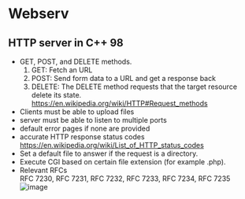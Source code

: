 # Webserv
## HTTP server in C++ 98

- GET, POST, and DELETE methods.
    1. GET: Fetch an URL  
    2. POST: Send form data to a URL and get a response back  
    3. DELETE: The DELETE method requests that the target resource delete its state.  
https://en.wikipedia.org/wiki/HTTP#Request_methods  
- Clients must be able to upload files
- server must be able to listen to multiple ports
- default error pages if none are provided
- accurate HTTP response status codes  
https://en.wikipedia.org/wiki/List_of_HTTP_status_codes  
- Set a default file to answer if the request is a directory.
- Execute CGI based on certain file extension (for example .php).
- Relevant RFCs  
RFC 7230, RFC 7231, RFC 7232, RFC 7233, RFC 7234, RFC 7235  
![image](https://user-images.githubusercontent.com/71138634/231741862-8518d519-c24b-4267-9444-889be657f609.png)
